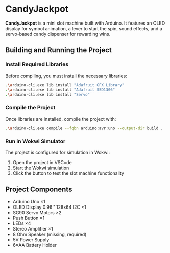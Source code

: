 # CandyJackpot

**CandyJackpot** is a mini slot machine built with Arduino. It features an OLED display for symbol animation, a lever to start the spin, sound effects, and a servo-based candy dispenser for rewarding wins.

## Building and Running the Project

### Install Required Libraries

Before compiling, you must install the necessary libraries:

```bash
.\arduino-cli.exe lib install "Adafruit GFX Library"
.\arduino-cli.exe lib install "Adafruit SSD1306"
.\arduino-cli.exe lib install "Servo"
```

### Compile the Project

Once libraries are installed, compile the project with:

```bash
.\arduino-cli.exe compile --fqbn arduino:avr:uno --output-dir build .
```

### Run in Wokwi Simulator

The project is configured for simulation in Wokwi:

1. Open the project in VSCode
2. Start the Wokwi simulation
3. Click the button to test the slot machine functionality

## Project Components

- Arduino Uno ×1
- OLED Display 0.96'' 128x64 I2C ×1
- SG90 Servo Motors ×2
- Push Button ×1
- LEDs ×4
- Stereo Amplifier ×1
- 8 Ohm Speaker (missing, required)
- 5V Power Supply
- 6×AA Battery Holder
